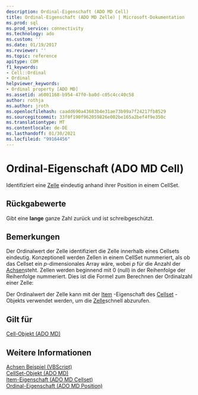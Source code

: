 ```yaml
---
description: Ordinal-Eigenschaft (ADO MD Cell)
title: Ordinal-Eigenschaft (ADO MD Zelle) | Microsoft-Dokumentation
ms.prod: sql
ms.prod_service: connectivity
ms.technology: ado
ms.custom: ''
ms.date: 01/19/2017
ms.reviewer: ''
ms.topic: reference
apitype: COM
f1_keywords:
- Cell::Ordinal
- Ordinal
helpviewer_keywords:
- Ordinal property [ADO MD]
ms.assetid: a6001168-b954-47f0-ba0d-c05c4cc40c58
author: rothja
ms.author: jroth
ms.openlocfilehash: caadd690a43683b4e31ae73b99a7f24217fb8529
ms.sourcegitcommit: 33f0f190f962059826e002be165a2bef4f9e350c
ms.translationtype: MT
ms.contentlocale: de-DE
ms.lasthandoff: 01/30/2021
ms.locfileid: "99164456"
---
```

# <a name="ordinal-property-ado-md-cell"></a>Ordinal-Eigenschaft (ADO MD Cell)
Identifiziert eine [Zelle](./cell-object-ado-md.md) eindeutig anhand ihrer Position in einem CellSet.  
  
## <a name="return-values"></a>Rückgabewerte  
 Gibt eine **lange** ganze Zahl zurück und ist schreibgeschützt.  
  
## <a name="remarks"></a>Bemerkungen  
 Der Ordinalwert der Zelle identifiziert die Zelle innerhalb eines Cellsets eindeutig. Konzeptionell werden Zellen in einem CellSet nummeriert, als ob das Cellset ein *p*-dimensionales Array wäre, wobei *p* für die Anzahl der [Achsen](./axes-collection-ado-md.md)steht. Zellen werden beginnend mit 0 (null) in der Reihenfolge der Reihenfolge nummeriert. Dies ist die Formel zum Berechnen der Ordinalzahl einer Zelle:  
  
 Der Ordinalwert der Zelle kann mit der [Item](./item-property-ado-md-cellset.md) -Eigenschaft des [Cellset](./cellset-object-ado-md.md) -Objekts verwendet werden, um die [Zelle](./cell-object-ado-md.md)schnell abzurufen.  
  
## <a name="applies-to"></a>Gilt für  
 [Cell-Objekt (ADO MD)](./cell-object-ado-md.md)  
  
## <a name="see-also"></a>Weitere Informationen  
 [Achsen Beispiel (VBScript)](./axis-example-vbscript.md)   
 [CellSet-Objekt (ADO MD)](./cellset-object-ado-md.md)   
 [Item-Eigenschaft (ADO MD Cellset)](./item-property-ado-md-cellset.md)   
 [Ordinal-Eigenschaft (ADO MD Position)](./ordinal-property-ado-md-position.md)
